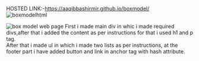 HOSTED LINK:-https://aaqibbashirmir.github.io/boxmodel/ <br>
![boxmodelhtml](https://github.com/AaqibBashirMir/boxmodel/assets/35392012/ede23229-cdcb-4d5a-b2a2-e10504627aa7)

![box model web page](https://github.com/AaqibBashirMir/boxmodel/assets/35392012/57a55865-5486-43c0-9ae3-58379da1d17d)
First i made main div in whic i made required divs,after that i added the content as per instructions for that i used h1 and p tag.<br> After that i made ul in which
i made two lists as per instructions, at the footer part i have added button and link in anchor tag with hash attribute.
